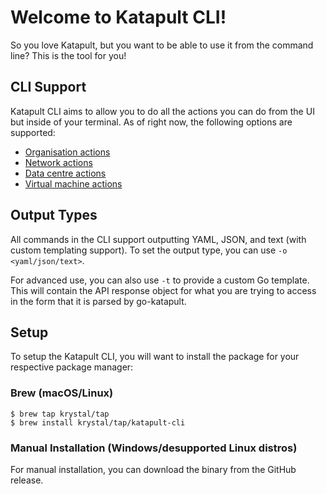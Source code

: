 # Welcome to Katapult CLI!

So you love Katapult, but you want to be able to use it from the command line? This is the tool for you!

## CLI Support

Katapult CLI aims to allow you to do all the actions you can do from the UI but inside of your terminal. As of right now, the following options are supported:

- [Organisation actions](organisation-actions.md)
- [Network actions](network-actions.md)
- [Data centre actions](data-centre-actions.md)
- [Virtual machine actions](virtual-machine-actions.md)

## Output Types
All commands in the CLI support outputting YAML, JSON, and text (with custom templating support). To set the output type, you can use `-o <yaml/json/text>`.

For advanced use, you can also use `-t` to provide a custom Go template. This will contain the API response object for what you are trying to access in the form that it is parsed by go-katapult.

## Setup
To setup the Katapult CLI, you will want to install the package for your respective package manager:

### Brew (macOS/Linux)
```
$ brew tap krystal/tap
$ brew install krystal/tap/katapult-cli
```

### Manual Installation (Windows/desupported Linux distros)
For manual installation, you can download the binary from the GitHub release.
